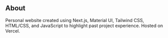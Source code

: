 ## About

Personal website created using Next.js, Material UI, Tailwind CSS, HTML/CSS, and JavaScript to highlight past project experience. Hosted on Vercel.
